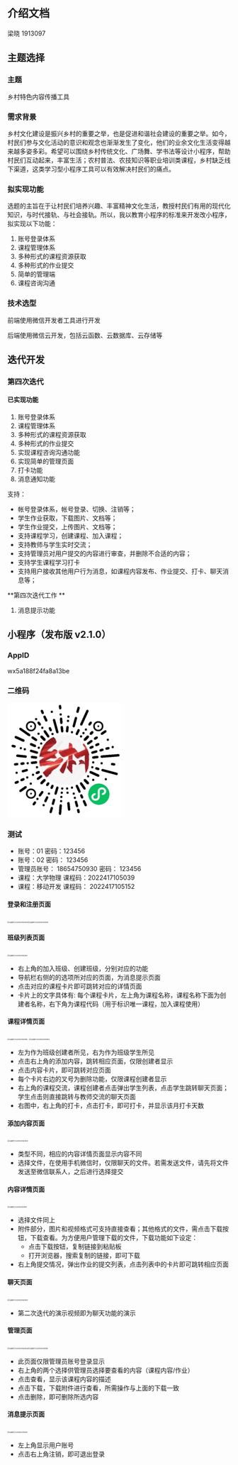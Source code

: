 # `介绍文档`

梁晓 1913097

## 主题选择

### 主题

乡村特色内容传播工具

### 需求背景

乡村文化建设是振兴乡村的重要之举，也是促进和谐社会建设的重要之举。如今，村民们参与文化活动的意识和观念也渐渐发生了变化，他们的业余文化生活变得越来越多姿多彩。希望可以围绕乡村传统文化、广场舞、学书法等设计小程序，帮助村民们互动起来，丰富生活；农村普法、农技知识等职业培训类课程，乡村缺乏线下渠道，这类学习型小程序工具可以有效解决村民们的痛点。

### 拟实现功能

选题的主旨在于让村民们培养兴趣、丰富精神文化生活，教授村民们有用的现代化知识，与时代接轨、与社会接轨。所以，我以教育小程序的标准来开发改小程序，拟实现以下功能：

1. 账号登录体系
2. 课程管理体系
3. 多种形式的课程资源获取
4. 多种形式的作业提交
5. 简单的管理端
6. 课程咨询沟通

### 技术选型

前端使用微信开发者工具进行开发

后端使用微信云开发，包括云函数、云数据库、云存储等

## 迭代开发

### 第四次迭代

#### 已实现功能

1. 账号登录体系
2. 课程管理体系
3. 多种形式的课程资源获取
4. 多种形式的作业提交
4. 实现课程咨询沟通功能
4. 实现简单的管理页面
4. 打卡功能
4. 消息通知功能

支持：
+ 帐号登录体系，帐号登录、切换、注销等；
+ 学生作业获取，下载图片、文档等；
+ 学生作业提交，上传图片、文档等；
+ 支持课程学习，创建课程、加入课程；
+ 支持教师与学生实时交流；
+ 支持管理员对用户提交的内容进行审查，并删除不合适的内容；
+ 支持学生课程学习打卡
+ 支持用户接收其他用户行为消息，如课程内容发布、作业提交、打卡、聊天消息等；

**第四次迭代工作 **

1. 消息提示功能

## 小程序（发布版 v2.1.0）

### AppID

wx5a188f24fa8a13be

### 二维码

![](..\gh_b3e99cf5f643_258.jpg)

### 测试

+ 账号：01 密码：123456
+ 账号：02  密码： 123456
+ 管理员账号： 18654750930   密码： 123456
+ 课程：大学物理  课程码：2022417105039
+ 课程：移动开发   课程码： 2022417105152



#### 登录和注册页面

<img src="\img\QQ图片20220529140833.jpg" alt="QQ图片20220529140833" style="zoom:25%;" /><img src="\img\QQ图片20220529140828.jpg" alt="QQ图片20220529140828" style="zoom:25%;" />    

#### 班级列表页面

<img src="\img\QQ图片20220529140821.jpg" alt="QQ图片20220529140821" style="zoom:25%;" />

+ 右上角的加入班级、创建班级，分别对应的功能
+ 导航栏右侧的的选项所对应的页面，为消息提示页面
+ 点击对应的课程卡片即可跳转对应的详情页面
+ 卡片上的文字具体有: 每个课程卡片，左上角为课程名称，课程名称下面为创建者名称，右下角为课程代码（用于标识唯一课程，加入课程使用）

#### 课程详情页面

<img src="\img\QQ图片20220529140815.jpg" alt="QQ图片20220529140815" style="zoom:25%;" /> <img src="\img\QQ图片20220602015843.jpg" alt="QQ图片20220602015843" style="zoom:25%;" />

+ 左为作为班级创建者所见，右为作为班级学生所见
+ 点击右上角的添加内容，跳转相应页面，仅限创建者显示
+ 点击内容卡片，即可跳转对应页面
+ 每个卡片右边的叉号为删除功能，仅限课程创建者显示
+ 右上角的课程交流，课程创建者点击弹出学生列表，点击学生跳转聊天页面；学生点击则直接跳转与教师交流的聊天页面
+ 右图中，右上角的打卡，点击打卡，即可打卡，并显示该月打卡天数

#### 添加内容页面

<img src="\img\QQ图片20220529140809.jpg" alt="QQ图片20220529140809" style="zoom:25%;" />

+ 类型不同，相应的内容详情页面显示内容不同
+ 选择文件，在使用手机微信时，仅限聊天的文件。若需发送文件，请先将文件发送至微信联系人，之后进行选择提交

#### 内容详情页面

<img src="\img\QQ图片20220529141821.jpg" alt="QQ图片20220529141821" style="zoom:25%;" />

+ 选择文件同上
+ 附件部分，图片和视频格式可支持直接查看；其他格式的文件，需点击下载按钮，下载查看。为方便用户管理下载的文件，下载功能如下设定：
  + 点击下载按钮，复制链接到粘贴板
  + 打开浏览器，搜索复制的链接，即可下载
+ 右上角提交情况，弹出作业的提交列表，点击列表中的卡片即可跳转相应页面

#### 聊天页面

<img src="\img\QQ图片20220529140800.jpg" alt="QQ图片20220529140800" style="zoom:25%;" />

+ 第二次迭代的演示视频即为聊天功能的演示

#### 管理页面

<img src="\img\QQ图片20220529140824.jpg" alt="QQ图片20220529140824" style="zoom:25%;" /><img src="\img\QQ图片20220529141808.jpg" alt="QQ图片20220529141808" style="zoom:25%;" />

+ 此页面仅限管理员账号登录显示
+ 右上角的两个选择供管理员选择要查看的内容（课程内容/作业）
+ 点击查看，显示该课程内容的描述
+ 点击下载，下载附件进行查看，所需操作与上面的下载一致
+ 点击删除，即可删除所选内容

#### 消息提示页面

<img src="\img\QQ图片20220602015813.jpg" alt="QQ图片20220602015813" style="zoom:25%;" />

+ 左上角显示用户账号
+ 点击右上角注销，即可退出登录
